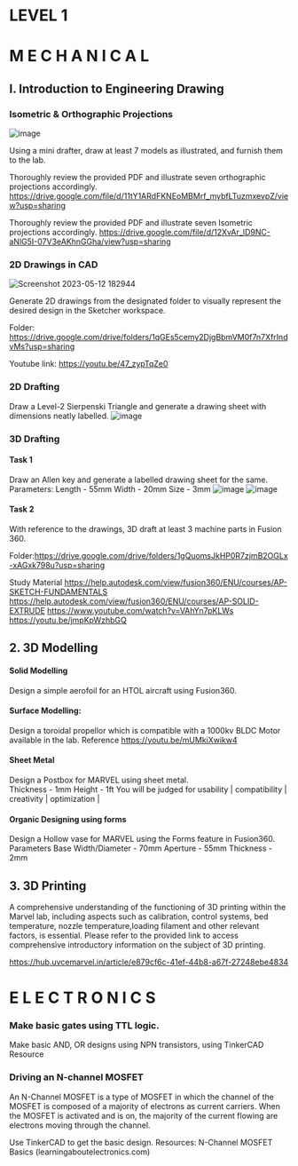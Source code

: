 # LEVEL 1
# M E C H A N I C A L
## I. Introduction to Engineering Drawing
### Isometric & Orthographic Projections
![image](https://github.com/UVCE-Marvel/D-P-001/assets/105961270/0fc33d8c-d900-417a-95c9-0765b4019cda)

Using a mini drafter, draw at least 7 models as illustrated, and furnish them to the lab.

Thoroughly review the provided PDF and illustrate seven orthographic projections accordingly.
https://drive.google.com/file/d/11tY1ARdFKNEoMBMrf_mybfLTuzmxevpZ/view?usp=sharing

Thoroughly review the provided PDF and illustrate seven Isometric projections accordingly.
https://drive.google.com/file/d/12XvAr_lD9NC-aNlG5I-07V3eAKhnGGha/view?usp=sharing

### 2D Drawings in CAD
![Screenshot 2023-05-12 182944](https://github.com/UVCE-Marvel/D-P-001/assets/105961270/dde8dc20-f3ee-4dc6-84de-763d0a099fea)

Generate 2D drawings from the designated folder to visually represent the desired design in the Sketcher workspace.

Folder: https://drive.google.com/drive/folders/1qGEs5cemy2DjgBbmVM0f7n7XfrIndvMs?usp=sharing  

Youtube link: https://youtu.be/47_zypTqZe0
### 2D Drafting
Draw a Level-2 Sierpenski Triangle and generate a drawing sheet with dimensions neatly labelled.
![image](https://github.com/UVCE-Marvel/D-P-001/assets/105961270/a7b462aa-7826-4fac-8d30-63128a24db01)

### 3D Drafting
#### Task 1
Draw an Allen key and generate a labelled drawing sheet for the same.
Parameters: 
Length - 55mm
Width - 20mm
Size - 3mm
![image](https://github.com/UVCE-Marvel/D-P-001/assets/105961270/9b4008ff-43dd-4f57-b96b-dfdd57a3477c)
![image](https://github.com/UVCE-Marvel/D-P-001/assets/105961270/cc3da443-13d0-4bcd-b7f7-9c4a270f57e9)

#### Task 2
With reference to the drawings, 3D draft at least 3 machine parts in Fusion 360.

Folder:https://drive.google.com/drive/folders/1gQuomsJkHP0R7zjmB2OGLx-xAGxk798u?usp=sharing 

Study Material
https://help.autodesk.com/view/fusion360/ENU/courses/AP-SKETCH-FUNDAMENTALS 
https://help.autodesk.com/view/fusion360/ENU/courses/AP-SOLID-EXTRUDE
https://www.youtube.com/watch?v=VAhYn7pKLWs
https://youtu.be/jmpKpWzhbGQ 
## 2. 3D Modelling
#### Solid Modelling
Design a simple aerofoil for an HTOL aircraft using Fusion360.

#### Surface Modelling: 
Design a toroidal propellor which is compatible with a 1000kv BLDC Motor available in the lab.
Reference
https://youtu.be/mUMkiXwikw4 

#### Sheet Metal
Design a Postbox for MARVEL using sheet metal.  
Thickness	- 1mm
Height	- 1ft
You will be judged for usability | compatibility | creativity | optimization |

#### Organic Designing using forms
Design a Hollow vase for MARVEL using the Forms feature in Fusion360.
Parameters
Base Width/Diameter - 70mm
Aperture - 55mm
Thickness - 2mm


## 3. 3D Printing
A comprehensive understanding of the functioning of 3D printing within the Marvel lab, including aspects such as calibration, control systems, bed temperature, nozzle temperature,loading filament and other relevant factors, is essential.
Please refer to the provided link to access comprehensive introductory information on the subject of 3D printing.

https://hub.uvcemarvel.in/article/e879cf6c-41ef-44b8-a67f-27248ebe4834 

# E L E C T R O N I C S
### Make basic gates using TTL logic.
Make basic AND, OR designs using NPN transistors, using TinkerCAD
Resource
### Driving an N-channel MOSFET
An N-Channel MOSFET is a type of MOSFET in which the channel of the MOSFET is composed of a majority of electrons as current carriers. When the MOSFET is activated and is on, the majority of the current flowing are electrons moving through the channel. 

Use TinkerCAD to get the basic design.
Resources:
N-Channel MOSFET Basics (learningaboutelectronics.com)
